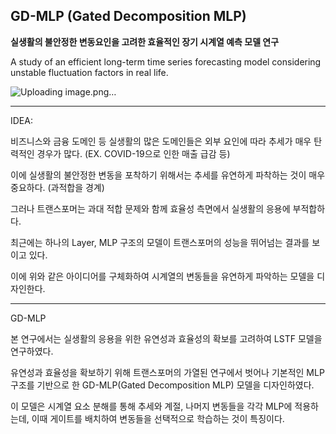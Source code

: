 ## GD-MLP (Gated Decomposition MLP)

<b>실생활의 불안정한 변동요인을 고려한 효율적인 장기 시계열 예측 모델 연구</b>

A study of an efficient long-term time series forecasting model considering unstable fluctuation factors in real life.

![Uploading image.png…]()



_______________________

IDEA:

비즈니스와 금융 도메인 등 실생활의 많은 도메인들은 외부 요인에 따라 추세가 매우 탄력적인 경우가 많다. (EX. COVID-19으로 인한 매출 급감 등)

이에 실생활의 불안정한 변동을 포착하기 위해서는 추세를 유연하게 파착하는 것이 매우 중요하다. (과적합을 경계)

그러나 트랜스포머는 과대 적합 문제와 함께 효율성 측면에서 실생활의 응용에 부적합하다.

최근에는 하나의 Layer, MLP 구조의 모델이 트랜스포머의 성능을 뛰어넘는 결과를 보이고 있다.

이에 위와 같은 아이디어를 구체화하여 시계열의 변동들을 유연하게 파악하는 모델을 디자인한다. 

_______________________

GD-MLP

본 연구에서는 실생활의 응용을 위한 유연성과 효율성의 확보를 고려하여 LSTF 모델을 연구하였다.

유연성과 효율성을 확보하기 위해 트랜스포머의 가열된 연구에서 벗어나 기본적인 MLP 구조를 기반으로 한 GD-MLP(Gated Decomposition MLP) 모델을 디자인하였다. 

이 모델은 시계열 요소 분해를 통해 추세와 계절, 나머지 변동들을 각각 MLP에 적용하는데, 이때 게이트를 배치하여 변동들을 선택적으로 학습하는 것이 특징이다.
